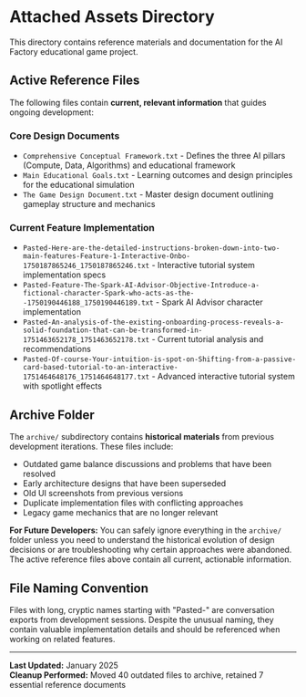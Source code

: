 # Attached Assets Directory

This directory contains reference materials and documentation for the AI Factory educational game project.

## Active Reference Files

The following files contain **current, relevant information** that guides ongoing development:

### Core Design Documents
- `Comprehensive Conceptual Framework.txt` - Defines the three AI pillars (Compute, Data, Algorithms) and educational framework
- `Main Educational Goals.txt` - Learning outcomes and design principles for the educational simulation
- `The Game Design Document.txt` - Master design document outlining gameplay structure and mechanics

### Current Feature Implementation
- `Pasted-Here-are-the-detailed-instructions-broken-down-into-two-main-features-Feature-1-Interactive-Onbo-1750187865246_1750187865246.txt` - Interactive tutorial system implementation specs
- `Pasted-Feature-The-Spark-AI-Advisor-Objective-Introduce-a-fictional-character-Spark-who-acts-as-the--1750190446188_1750190446189.txt` - Spark AI Advisor character implementation
- `Pasted-An-analysis-of-the-existing-onboarding-process-reveals-a-solid-foundation-that-can-be-transformed-in-1751463652178_1751463652178.txt` - Current tutorial analysis and recommendations
- `Pasted-Of-course-Your-intuition-is-spot-on-Shifting-from-a-passive-card-based-tutorial-to-an-interactive-1751464648176_1751464648177.txt` - Advanced interactive tutorial system with spotlight effects

## Archive Folder

The `archive/` subdirectory contains **historical materials** from previous development iterations. These files include:

- Outdated game balance discussions and problems that have been resolved
- Early architecture designs that have been superseded
- Old UI screenshots from previous versions
- Duplicate implementation files with conflicting approaches
- Legacy game mechanics that are no longer relevant

**For Future Developers:** You can safely ignore everything in the `archive/` folder unless you need to understand the historical evolution of design decisions or are troubleshooting why certain approaches were abandoned. The active reference files above contain all current, actionable information.

## File Naming Convention

Files with long, cryptic names starting with "Pasted-" are conversation exports from development sessions. Despite the unusual naming, they contain valuable implementation details and should be referenced when working on related features.

---

**Last Updated:** January 2025  
**Cleanup Performed:** Moved 40 outdated files to archive, retained 7 essential reference documents